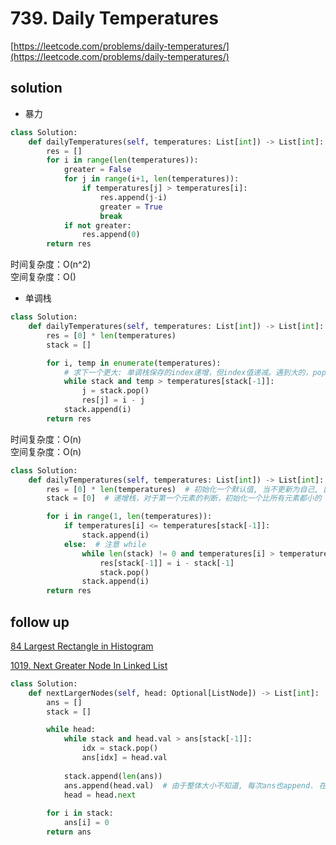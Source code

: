 # 739. Daily Temperatures
[https://leetcode.com/problems/daily-temperatures/](https://leetcode.com/problems/daily-temperatures/)


## solution
- 暴力
```python
class Solution:
    def dailyTemperatures(self, temperatures: List[int]) -> List[int]:
        res = []
        for i in range(len(temperatures)):
            greater = False
            for j in range(i+1, len(temperatures)):
                if temperatures[j] > temperatures[i]:
                    res.append(j-i)
                    greater = True
                    break
            if not greater:
                res.append(0)
        return res
```
时间复杂度：O(n^2) <br>
空间复杂度：O()


- 单调栈
```python
class Solution:
    def dailyTemperatures(self, temperatures: List[int]) -> List[int]:
        res = [0] * len(temperatures)
        stack = []

        for i, temp in enumerate(temperatures):
            # 求下一个更大: 单调栈保存的index递增，但index值递减。遇到大的，pop出来，同时更新pop index的结果
            while stack and temp > temperatures[stack[-1]]:
                j = stack.pop()
                res[j] = i - j
            stack.append(i)
        return res
```
时间复杂度：O(n) <br>
空间复杂度：O(n)


```python
class Solution:
    def dailyTemperatures(self, temperatures: List[int]) -> List[int]:
        res = [0] * len(temperatures)  # 初始化一个默认值, 当不更新为自己, 因此初始化0
        stack = [0]  # 递增栈，对于第一个元素的判断，初始化一个比所有元素都小的

        for i in range(1, len(temperatures)):
            if temperatures[i] <= temperatures[stack[-1]]:
                stack.append(i)
            else:  # 注意 while
                while len(stack) != 0 and temperatures[i] > temperatures[stack[-1]]:
                    res[stack[-1]] = i - stack[-1]
                    stack.pop()
                stack.append(i)
        return res
```


## follow up

[84 Largest Rectangle in Histogram](./84.%20Largest%20Rectangle%20in%20Histogram.md)

[1019. Next Greater Node In Linked List](https://leetcode.com/problems/next-greater-node-in-linked-list/description/)
```python
class Solution:
    def nextLargerNodes(self, head: Optional[ListNode]) -> List[int]:
        ans = []
        stack = []

        while head:
            while stack and head.val > ans[stack[-1]]:
                idx = stack.pop()
                ans[idx] = head.val
            
            stack.append(len(ans))
            ans.append(head.val)  # 由于整体大小不知道, 每次ans也append. 在单调栈while时进行合理修改
            head = head.next
        
        for i in stack:
            ans[i] = 0
        return ans
```
